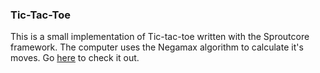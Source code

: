 ### Tic-Tac-Toe ###

This is a small implementation of Tic-tac-toe written with the Sproutcore framework. The computer uses the Negamax algorithm to calculate it's moves. Go [here](http://mylesmegyesi.github.com/Tic-Tac-Toe/static/tictactoe/en/1.0/) to check it out.
